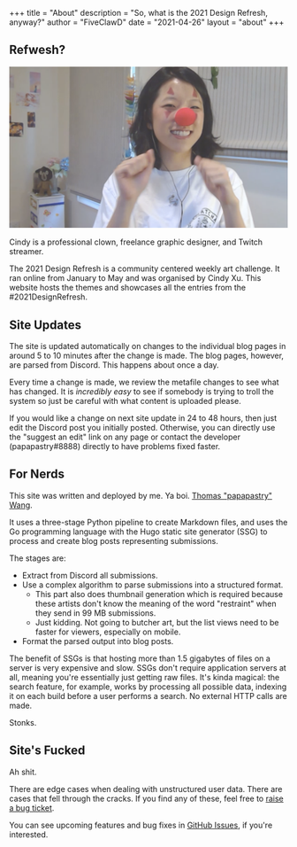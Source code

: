 +++
title = "About"
description = "So, what is the 2021 Design Refresh, anyway?"
author = "FiveClawD"
date = "2021-04-26"
layout = "about"
+++

## Refwesh?

![](/img/clown.png)

Cindy is a professional clown, freelance graphic designer, and Twitch streamer.

The 2021 Design Refresh is a community centered weekly art challenge.  It ran online from January to May and was 
organised by Cindy Xu. This website hosts the themes and showcases all the entries from the #2021DesignRefresh.

## Site Updates

The site is updated automatically on changes to the individual blog pages in around 5 to 10 minutes after the change 
is made. The blog pages, however, are parsed from Discord. This happens about once a day.

Every time a change is made, we review the metafile changes to see what has changed. It is _incredibly easy_ to see 
if somebody is trying to troll the system so just be careful with what content is uploaded please.

If you would like a change on next site update in 24 to 48 hours, then just edit the Discord post you initially 
posted. Otherwise, you can directly use the "suggest an edit" link on any page or contact the developer 
(papapastry#8888) directly to have problems fixed faster.

## For Nerds

This site was written and deployed by me. Ya boi. [Thomas "papapastry" Wang](/artists/papapastry/).

It uses a three-stage Python pipeline to create Markdown files, and uses the Go programming language with the Hugo 
static site generator (SSG) to process and create blog posts representing submissions.

The stages are:

- Extract from Discord all submissions.
- Use a complex algorithm to parse submissions into a structured format.
  - This part also does thumbnail generation which is required because these artists don't know the meaning of the 
    word "restraint" when they send in 99 MB submissions.
  - Just kidding. Not going to butcher art, but the list views need to be faster for viewers, especially on mobile.
- Format the parsed output into blog posts.

The benefit of SSGs is that hosting more than 1.5 gigabytes of files on a server is very expensive and slow. SSGs 
don't require application servers at all, meaning you're essentially just getting raw files. It's kinda magical: the 
search feature, for example, works by processing all possible data, indexing it on each build before a user performs 
a search. No external HTTP calls are made.

Stonks.

## Site's Fucked

Ah shit.

There are edge cases when dealing with unstructured user data. There are cases that fell through the cracks. If you 
find any of these, feel free to [raise a bug ticket][bug-report].

You can see upcoming features and bug fixes in [GitHub Issues][issues-list], if you're interested.

[bug-report]: https://github.com/teaminkling/web-refresh/issues/new?assignees=&labels=bug&template=problem-report.md
[issues-list]: https://github.com/teaminkling/web-refresh/issues
